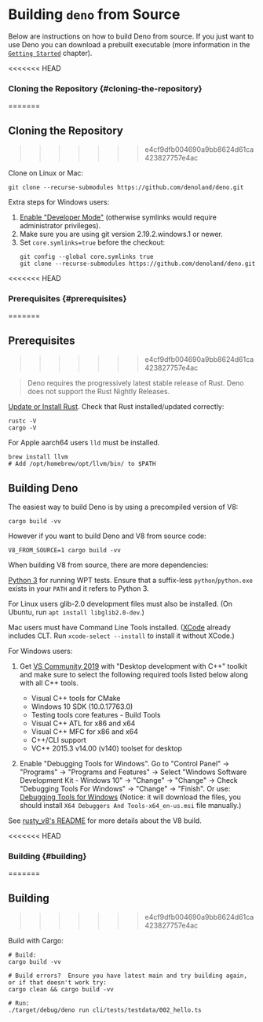 # Building `deno` from Source

Below are instructions on how to build Deno from source. If you just want to use
Deno you can download a prebuilt executable (more information in the
[`Getting Started`](../getting_started/installation.md#download-and-install)
chapter).

<<<<<<< HEAD
### Cloning the Repository {#cloning-the-repository}
=======
## Cloning the Repository
>>>>>>> e4cf9dfb004690a9bb8624d61ca423827757e4ac

Clone on Linux or Mac:

```shell
git clone --recurse-submodules https://github.com/denoland/deno.git
```

Extra steps for Windows users:

1. [Enable "Developer Mode"](https://www.google.com/search?q=windows+enable+developer+mode)
   (otherwise symlinks would require administrator privileges).
2. Make sure you are using git version 2.19.2.windows.1 or newer.
3. Set `core.symlinks=true` before the checkout:
   ```shell
   git config --global core.symlinks true
   git clone --recurse-submodules https://github.com/denoland/deno.git
   ```

<<<<<<< HEAD
### Prerequisites {#prerequisites}
=======
## Prerequisites
>>>>>>> e4cf9dfb004690a9bb8624d61ca423827757e4ac

> Deno requires the progressively latest stable release of Rust. Deno does not
> support the Rust Nightly Releases.

[Update or Install Rust](https://www.rust-lang.org/tools/install). Check that
Rust installed/updated correctly:

```
rustc -V
cargo -V
```

For Apple aarch64 users `lld` must be installed.

```
brew install llvm
# Add /opt/homebrew/opt/llvm/bin/ to $PATH
```

## Building Deno

The easiest way to build Deno is by using a precompiled version of V8:

```
cargo build -vv
```

However if you want to build Deno and V8 from source code:

```
V8_FROM_SOURCE=1 cargo build -vv
```

When building V8 from source, there are more dependencies:

[Python 3](https://www.python.org/downloads) for running WPT tests. Ensure that
a suffix-less `python`/`python.exe` exists in your `PATH` and it refers to
Python 3.

For Linux users glib-2.0 development files must also be installed. (On Ubuntu,
run `apt install libglib2.0-dev`.)

Mac users must have Command Line Tools installed.
([XCode](https://developer.apple.com/xcode/) already includes CLT. Run
`xcode-select --install` to install it without XCode.)

For Windows users:

1. Get [VS Community 2019](https://www.visualstudio.com/downloads/) with
   "Desktop development with C++" toolkit and make sure to select the following
   required tools listed below along with all C++ tools.

   - Visual C++ tools for CMake
   - Windows 10 SDK (10.0.17763.0)
   - Testing tools core features - Build Tools
   - Visual C++ ATL for x86 and x64
   - Visual C++ MFC for x86 and x64
   - C++/CLI support
   - VC++ 2015.3 v14.00 (v140) toolset for desktop

2. Enable "Debugging Tools for Windows". Go to "Control Panel" → "Programs" →
   "Programs and Features" → Select "Windows Software Development Kit - Windows
   10" → "Change" → "Change" → Check "Debugging Tools For Windows" → "Change" →
   "Finish". Or use:
   [Debugging Tools for Windows](https://docs.microsoft.com/en-us/windows-hardware/drivers/debugger/)
   (Notice: it will download the files, you should install
   `X64 Debuggers And Tools-x64_en-us.msi` file manually.)

See [rusty_v8's README](https://github.com/denoland/rusty_v8) for more details
about the V8 build.

<<<<<<< HEAD
### Building {#building}
=======
## Building
>>>>>>> e4cf9dfb004690a9bb8624d61ca423827757e4ac

Build with Cargo:

```shell
# Build:
cargo build -vv

# Build errors?  Ensure you have latest main and try building again, or if that doesn't work try:
cargo clean && cargo build -vv

# Run:
./target/debug/deno run cli/tests/testdata/002_hello.ts
```
